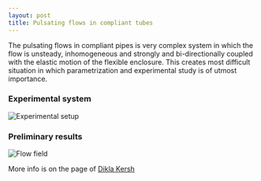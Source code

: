 ```yaml
---
layout: post
title: Pulsating flows in compliant tubes
---
```



The pulsating flows in compliant pipes is very complex system in which the flow is unsteady, inhomogeneous and strongly and bi-directionally coupled with the elastic motion of the flexible enclosure. This creates most difficult situation in which parametrization and experimental study is of utmost importance.

### Experimental system

![](http://lh6.ggpht.com/_Ehhk1abDUqc/S340lAKDuXI/AAAAAAAAJ1I/IhZZBr51ajU/s400/experimental_setup_scheme.png "Experimental setup")

### Preliminary results

![](http://lh4.ggpht.com/_Ehhk1abDUqc/S342CQWEw5I/AAAAAAAAJ1Y/NjS3P8o5qjI/s400/profiles_700_quiver.jpg "Flow field")


More info is on the page of [Dikla Kersh](../people/dikla_kersh.html)
